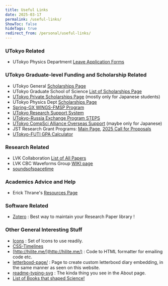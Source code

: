 ```yaml
---
title: Useful Links
date: 2025-03-17
permalink: /useful-links/
ShowToc: false
hideTags: true
redirect_from: /personal/useful-links/
---
```



### UTokyo Related

* UTokyo Physics Department [Leave Application Forms](https://www.phys.s.u-tokyo.ac.jp/g_info/40191/)

### UTokyo Graduate-level Funding and Scholarship Related

* UTokyo General [Scholarships Page](https://www.u-tokyo.ac.jp/ja/students/welfare/h02.html)
* UTokyo Graduate School of Science [List of Scholarships Page](https://www.phys.s.u-tokyo.ac.jp/scholarship/)
* [UTokyo Private Scholarships Page](https://www.u-tokyo.ac.jp/ja/students/welfare/h02_02.html) (mostly only for Japanese students)
* UTokyo Physics Dept [Scholarships Page](https://www.phys.s.u-tokyo.ac.jp/scholarship/)
* [Spring-GX WINGS-FMSP Program](https://www.ms.u-tokyo.ac.jp/wings-fmsp/)
* [UTokyo Research Support System](https://www.u-tokyo.ac.jp/ja/research/systems-data/support.html)
* [UTokyo-Russia Exchange Program STEPS](https://www.s.u-tokyo.ac.jp/ja/STEPS/)
* [UTokyo CompSci Alliance Overseas Support](https://www.compsci-alliance.jp/overseas-support/) (maybe only for Japanese)
* JST Research Grant Programs: [Main Page](https://www.jst.go.jp/kisoken/programs/index.html), [2025 Call for Proposals](https://www.jst.go.jp/kisoken/boshuu/teian/en/top/gaiyo.html)
* [UTokyo-FUTI GPA Calculator](https://applications.friendsofutokyo.org/GPACalculator/GPACalculator3.php)

### Research Related

* LVK Collaboration [List of All Papers](https://pnp.ligo.org/ppcomm/Papers.html)
* LVK CBC Waveforms Group [WIKI page](https://wiki.ligo.org/CBC/Waveforms)
* [soundsofspacetime](https://www.soundsofspacetime.org/the-basics-of-binary-coalescence.html)

### Academics Advice and Help

* Erick Thrane's [Resources Page](https://users.monash.edu.au/~erict/Resources/)


### Software Related

* [Zotero](https://www.zotero.org/) : Best way to maintain your Research Paper library !


### Other General Interesting Stuff

* [Icons](https://iconbuddy.com/) : Set of Icons to use readily.
* [CSS-Timelines](https://freefrontend.com/css-timelines/)
* [http://hilite.me/](http://hilite.me/) : Code to HTML  formatter for emailing code etc.
* [letterboxd-page/](https://suyoggarg.com/letterboxd-page/) : Page to create custom letterboxd diary embedding, in the same manner as seen on this website.
* [readme-typing-svg](https://readme-typing-svg.herokuapp.com/demo/) : The kinda thing you see in the About page.
* [List of Books that shaped Science!](https://web.mnstate.edu/schwartz/centurylist2.html)
